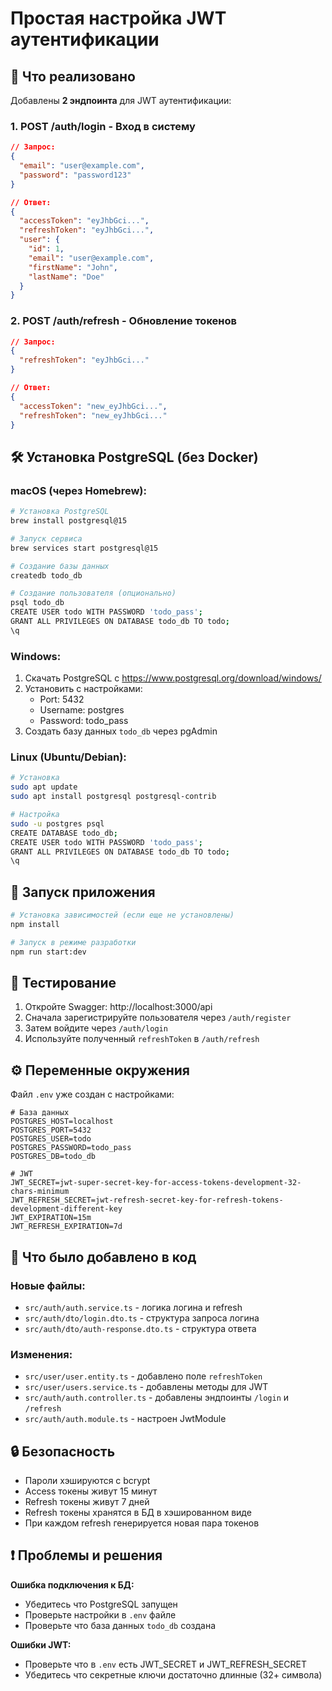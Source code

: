 # Простая настройка JWT аутентификации

## 🎯 Что реализовано

Добавлены **2 эндпоинта** для JWT аутентификации:

### 1. **POST /auth/login** - Вход в систему
```json
// Запрос:
{
  "email": "user@example.com", 
  "password": "password123"
}

// Ответ:
{
  "accessToken": "eyJhbGci...",
  "refreshToken": "eyJhbGci...",
  "user": {
    "id": 1,
    "email": "user@example.com",
    "firstName": "John",
    "lastName": "Doe"
  }
}
```

### 2. **POST /auth/refresh** - Обновление токенов
```json
// Запрос:
{
  "refreshToken": "eyJhbGci..."
}

// Ответ:
{
  "accessToken": "new_eyJhbGci...",
  "refreshToken": "new_eyJhbGci..."
}
```

## 🛠️ Установка PostgreSQL (без Docker)

### macOS (через Homebrew):
```bash
# Установка PostgreSQL
brew install postgresql@15

# Запуск сервиса
brew services start postgresql@15

# Создание базы данных
createdb todo_db

# Создание пользователя (опционально)
psql todo_db
CREATE USER todo WITH PASSWORD 'todo_pass';
GRANT ALL PRIVILEGES ON DATABASE todo_db TO todo;
\q
```

### Windows:
1. Скачать PostgreSQL с https://www.postgresql.org/download/windows/
2. Установить с настройками:
   - Port: 5432
   - Username: postgres
   - Password: todo_pass
3. Создать базу данных `todo_db` через pgAdmin

### Linux (Ubuntu/Debian):
```bash
# Установка
sudo apt update
sudo apt install postgresql postgresql-contrib

# Настройка
sudo -u postgres psql
CREATE DATABASE todo_db;
CREATE USER todo WITH PASSWORD 'todo_pass';
GRANT ALL PRIVILEGES ON DATABASE todo_db TO todo;
\q
```

## 🚀 Запуск приложения

```bash
# Установка зависимостей (если еще не установлены)
npm install

# Запуск в режиме разработки
npm run start:dev
```

## 🧪 Тестирование

1. Откройте Swagger: http://localhost:3000/api
2. Сначала зарегистрируйте пользователя через `/auth/register`
3. Затем войдите через `/auth/login`
4. Используйте полученный `refreshToken` в `/auth/refresh`

## ⚙️ Переменные окружения

Файл `.env` уже создан с настройками:
```env
# База данных
POSTGRES_HOST=localhost
POSTGRES_PORT=5432
POSTGRES_USER=todo
POSTGRES_PASSWORD=todo_pass
POSTGRES_DB=todo_db

# JWT
JWT_SECRET=jwt-super-secret-key-for-access-tokens-development-32-chars-minimum
JWT_REFRESH_SECRET=jwt-refresh-secret-key-for-refresh-tokens-development-different-key
JWT_EXPIRATION=15m
JWT_REFRESH_EXPIRATION=7d
```

## 📁 Что было добавлено в код

### Новые файлы:
- `src/auth/auth.service.ts` - логика логина и refresh
- `src/auth/dto/login.dto.ts` - структура запроса логина
- `src/auth/dto/auth-response.dto.ts` - структура ответа

### Изменения:
- `src/user/user.entity.ts` - добавлено поле `refreshToken`
- `src/user/users.service.ts` - добавлены методы для JWT
- `src/auth/auth.controller.ts` - добавлены эндпоинты `/login` и `/refresh`
- `src/auth/auth.module.ts` - настроен JwtModule

## 🔒 Безопасность

- Пароли хэшируются с bcrypt
- Access токены живут 15 минут
- Refresh токены живут 7 дней  
- Refresh токены хранятся в БД в хэшированном виде
- При каждом refresh генерируется новая пара токенов

## ❗ Проблемы и решения

**Ошибка подключения к БД:**
- Убедитесь что PostgreSQL запущен
- Проверьте настройки в `.env` файле
- Проверьте что база данных `todo_db` создана

**Ошибки JWT:**
- Проверьте что в `.env` есть JWT_SECRET и JWT_REFRESH_SECRET
- Убедитесь что секретные ключи достаточно длинные (32+ символа) 